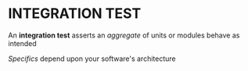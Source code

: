 # INTEGRATION TEST

<span>An **integration test** asserts an *aggregate* of units or modules behave as intended</span>
<!-- .element: class="fragment" -->

<span>*Specifics* depend upon your software's architecture</span>
<!-- .element: class="fragment" -->
